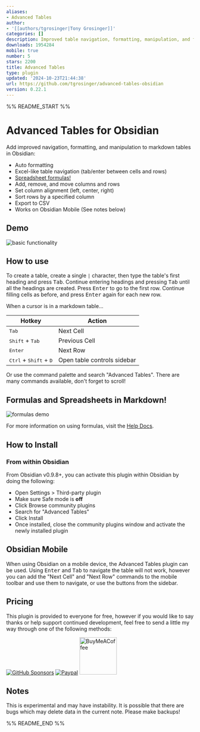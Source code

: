 ```yaml
---
aliases:
- Advanced Tables
author:
- '[[authors/tgrosinger|Tony Grosinger]]'
categories: []
description: Improved table navigation, formatting, manipulation, and formulas
downloads: 1954284
mobile: true
number: 5
stars: 2200
title: Advanced Tables
type: plugin
updated: '2024-10-23T21:44:38'
url: https://github.com/tgrosinger/advanced-tables-obsidian
version: 0.22.1
---
```


%% README_START %%

# Advanced Tables for Obsidian

Add improved navigation, formatting, and manipulation to markdown tables in Obsidian:

- Auto formatting
- Excel-like table navigation (tab/enter between cells and rows)
- [Spreadsheet formulas!](https://github.com/tgrosinger/advanced-tables-obsidian/blob/main/docs/help.md#using-formulas-in-markdown-tables)
- Add, remove, and move columns and rows
- Set column alignment (left, center, right)
- Sort rows by a specified column
- Export to CSV
- Works on Obsidian Mobile (See notes below)

## Demo

![basic functionality](https://raw.githubusercontent.com/tgrosinger/advanced-tables-obsidian/main/resources/screenshots/basic-functionality.gif)

## How to use

To create a table, create a single `|` character, then type the table's first
heading and press <kbd>Tab</kbd>. Continue entering headings and pressing
<kbd>Tab</kbd> until all the headings are created. Press <kbd>Enter</kbd> to
go to the first row. Continue filling cells as before, and press
<kbd>Enter</kbd> again for each new row.

When a cursor is in a markdown table...

| Hotkey                                            | Action                      |
| ------------------------------------------------- | --------------------------- |
| <kbd>Tab</kbd>                                    | Next Cell                   |
| <kbd>Shift</kbd> + <kbd>Tab</kbd>                 | Previous Cell               |
| <kbd>Enter</kbd>                                  | Next Row                    |
| <kbd>Ctrl</kbd> + <kbd>Shift</kbd> + <kbd>D</kbd> | Open table controls sidebar |

Or use the command palette and search "Advanced Tables". There are many
commands available, don't forget to scroll!

## Formulas and Spreadsheets in Markdown!

![formulas demo](https://raw.githubusercontent.com/tgrosinger/advanced-tables-obsidian/main/resources/screenshots/formulas-demo.gif)

For more information on using formulas, visit the
[Help Docs](https://github.com/tgrosinger/advanced-tables-obsidian/blob/main/docs/help.md).

## How to Install

### From within Obsidian

From Obsidian v0.9.8+, you can activate this plugin within Obsidian by doing the following:

- Open Settings > Third-party plugin
- Make sure Safe mode is **off**
- Click Browse community plugins
- Search for "Advanced Tables"
- Click Install
- Once installed, close the community plugins window and activate the newly installed plugin

## Obsidian Mobile

When using Obsidian on a mobile device, the Advanced Tables plugin can be used.
Using <kbd>Enter</kbd> and <kbd>Tab</kbd> to navigate the table will not work,
however you can add the "Next Cell" and "Next Row" commands to the mobile
toolbar and use them to navigate, or use the buttons from the sidebar.

## Pricing

This plugin is provided to everyone for free, however if you would like to
say thanks or help support continued development, feel free to send a little
my way through one of the following methods:

[![GitHub Sponsors](https://img.shields.io/github/sponsors/tgrosinger?style=social)](https://github.com/sponsors/tgrosinger)
[![Paypal](https://img.shields.io/badge/paypal-tgrosinger-yellow?style=social&logo=paypal)](https://paypal.me/tgrosinger)
[<img src="https://cdn.buymeacoffee.com/buttons/v2/default-yellow.png" alt="BuyMeACoffee" width="100">](https://www.buymeacoffee.com/tgrosinger)

## Notes

This is experimental and may have instability. It is possible that there are
bugs which may delete data in the current note. Please make backups!


%% README_END %%
